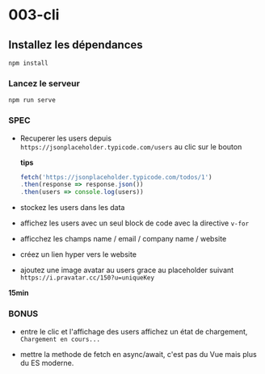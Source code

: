 # 003-cli

## Installez les dépendances
```
npm install
```

### Lancez le serveur
```
npm run serve
```

### SPEC

- Recuperer les users depuis `https://jsonplaceholder.typicode.com/users` au clic sur le bouton 

  **tips**
  ```js
  fetch('https://jsonplaceholder.typicode.com/todos/1')
  .then(response => response.json())
  .then(users => console.log(users))
  ```

- stockez les users dans les data

- affichez les users avec un seul block de code avec la directive  ` v-for `

- afficchez les champs name / email / company name / website

- créez un lien hyper vers le website

- ajoutez une image avatar au users grace au placeholder suivant 
  `https://i.pravatar.cc/150?u=uniqueKey`

**15min** 

### BONUS

- entre le clic et l'affichage des users affichez un état de chargement, `Chargement en cours...`

- mettre la methode de fetch en async/await, c'est pas du Vue mais plus du ES moderne.
